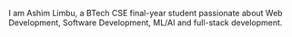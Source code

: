 I am Ashim Limbu, a BTech CSE final-year student passionate about Web Development, Software Development, ML/AI and full-stack development.

